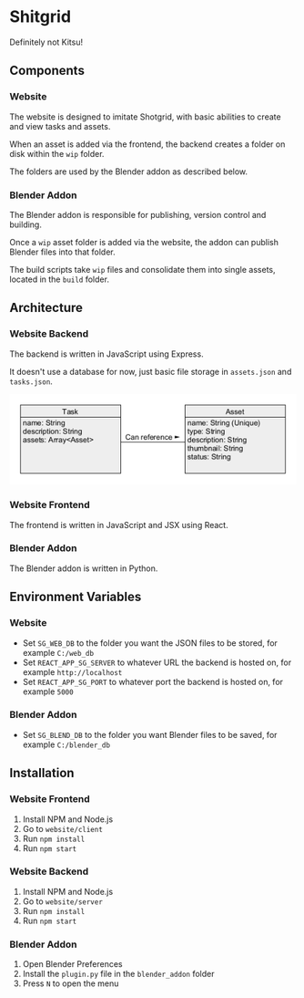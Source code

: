 # Shitgrid

Definitely not Kitsu!

## Components

### Website

The website is designed to imitate Shotgrid, with basic abilities to create and view tasks and assets.

When an asset is added via the frontend, the backend creates a folder on disk within the `wip` folder.

The folders are used by the Blender addon as described below.

### Blender Addon

The Blender addon is responsible for publishing, version control and building.

Once a `wip` asset folder is added via the website, the addon can publish Blender files into that folder.

The build scripts take `wip` files and consolidate them into single assets, located in the `build` folder.

## Architecture

### Website Backend

The backend is written in JavaScript using Express.

It doesn't use a database for now, just basic file storage in `assets.json` and `tasks.json`.

<img src="images/web_backend_uml.png">

### Website Frontend

The frontend is written in JavaScript and JSX using React.

### Blender Addon

The Blender addon is written in Python.

## Environment Variables

### Website

- Set `SG_WEB_DB` to the folder you want the JSON files to be stored, for example `C:/web_db`
- Set `REACT_APP_SG_SERVER` to whatever URL the backend is hosted on, for example `http://localhost`
- Set `REACT_APP_SG_PORT` to whatever port the backend is hosted on, for example `5000`

### Blender Addon

- Set `SG_BLEND_DB` to the folder you want Blender files to be saved, for example `C:/blender_db`

## Installation

### Website Frontend

1. Install NPM and Node.js
2. Go to `website/client`
3. Run `npm install`
4. Run `npm start`

### Website Backend

1. Install NPM and Node.js
2. Go to `website/server`
3. Run `npm install`
4. Run `npm start`

### Blender Addon

1. Open Blender Preferences
2. Install the `plugin.py` file in the `blender_addon` folder
3. Press `N` to open the menu
